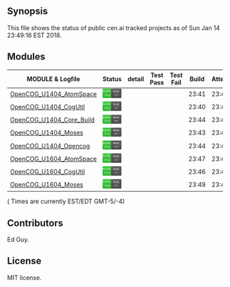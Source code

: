
## Synopsis

This file shows the status of public cen.ai tracked projects as of Sun Jan 14 23:49:16 EST 2018.

## Modules 

| MODULE & Logfile | Status | detail | Test Pass | Test Fail| Build | Attempt|
| --- | --- | --- | --- | ---  | --- | --- | 
| [OpenCOG_U1404_AtomSpace](jobs/OpenCOG_U1404_AtomSpace.log) | ![Status](/images/BUILDPASS.svg) |  |  |  | 23:41  | 23:41 |
| [OpenCOG_U1404_CogUtil](jobs/OpenCOG_U1404_CogUtil.log) | ![Status](/images/BUILDPASS.svg) |  |  |  | 23:40  | 23:40 |
| [OpenCOG_U1404_Core_Build](jobs/OpenCOG_U1404_Core_Build.log) | ![Status](/images/BUILDPASS.svg) |  |  |  | 23:44  | 23:44 |
| [OpenCOG_U1404_Moses](jobs/OpenCOG_U1404_Moses.log) | ![Status](/images/BUILDPASS.svg) |  |  |  | 23:43  | 23:43 |
| [OpenCOG_U1404_Opencog](jobs/OpenCOG_U1404_Opencog.log) | ![Status](/images/BUILDPASS.svg) |  |  |  | 23:44  | 23:44 |
| [OpenCOG_U1604_AtomSpace](jobs/OpenCOG_U1604_AtomSpace.log) | ![Status](/images/BUILDPASS.svg) |  |  |  | 23:47  | 23:47 |
| [OpenCOG_U1604_CogUtil](jobs/OpenCOG_U1604_CogUtil.log) | ![Status](/images/BUILDPASS.svg) |  |  |  | 23:46  | 23:46 |
| [OpenCOG_U1604_Moses](jobs/OpenCOG_U1604_Moses.log) | ![Status](/images/BUILDPASS.svg) |  |  |  | 23:49  | 23:49 |

( Times are currently EST/EDT GMT-5/-4) 

## Contributors

Ed Guy.

## License

MIT license. 

